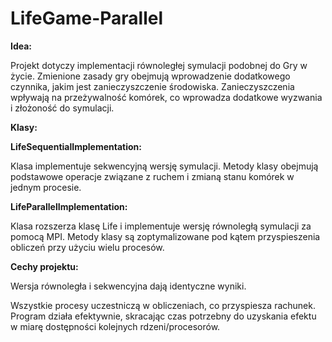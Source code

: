 # LifeGame-Parallel

**Idea:**

Projekt dotyczy implementacji równoległej symulacji podobnej do Gry w życie. Zmienione zasady gry obejmują wprowadzenie dodatkowego czynnika, jakim jest zanieczyszczenie środowiska. Zanieczyszczenia wpływają na przeżywalność komórek, co wprowadza dodatkowe wyzwania i złożoność do symulacji.



**Klasy:**

**LifeSequentialImplementation:**

Klasa implementuje sekwencyjną wersję symulacji.
Metody klasy obejmują podstawowe operacje związane z ruchem i zmianą stanu komórek w jednym procesie.


**LifeParallelImplementation:**

Klasa rozszerza klasę Life i implementuje wersję równoległą symulacji za pomocą MPI.
Metody klasy są zoptymalizowane pod kątem przyspieszenia obliczeń przy użyciu wielu procesów.



**Cechy projektu:**

Wersja równoległa i sekwencyjna dają identyczne wyniki.

Wszystkie procesy uczestniczą w obliczeniach, co przyspiesza rachunek.
Program działa efektywnie, skracając czas potrzebny do uzyskania efektu w miarę dostępności kolejnych rdzeni/procesorów.
